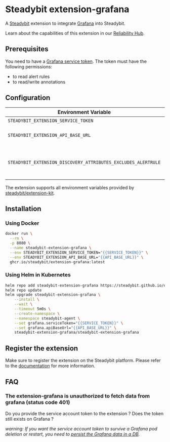 # Steadybit extension-grafana

A [Steadybit](https://www.steadybit.com/) extension to integrate [Grafana](https://grafana.com/) into Steadybit.

Learn about the capabilities of this extension in our [Reliability Hub](https://hub.steadybit.com/extension/com.steadybit.extension_grafana).

## Prerequisites

You need to have a [Grafana service token](https://grafana.com/docs/grafana/latest/administration/service-accounts/#add-a-token-to-a-service-account-in-grafana). The token must have the following permissions:
- to read alert rules
- to read/write annotations

## Configuration

| Environment Variable                                          | Helm value                                | Meaning                                                                                                                    | Required | Default |
|---------------------------------------------------------------|-------------------------------------------|----------------------------------------------------------------------------------------------------------------------------|----------|---------|
| `STEADYBIT_EXTENSION_SERVICE_TOKEN`                           | `grafana.serviceToken`                    | Grafana Service Token                                                                                                      | yes      |         |
| `STEADYBIT_EXTENSION_API_BASE_URL`                            | `grafana.apiBaseUrl`                      | Grafana API Base URL (example: https://yourcompany.grafana.io)                                                             | yes      |         |
| `STEADYBIT_EXTENSION_DISCOVERY_ATTRIBUTES_EXCLUDES_ALERTRULE` | `discovery.attributes.excludes.alertrule` | List of Alert Rule Attributes which will be excluded during discovery. Checked by key equality and supporting trailing "*" | no       |         |


The extension supports all environment variables provided by [steadybit/extension-kit](https://github.com/steadybit/extension-kit#environment-variables).

## Installation

### Using Docker

```sh
docker run \
  --rm \
  -p 8080 \
  --name steadybit-extension-grafana \
  --env STEADYBIT_EXTENSION_SERVICE_TOKEN="{{SERVICE_TOKEN}}" \
  --env STEADYBIT_EXTENSION_API_BASE_URL="{{API_BASE_URL}}" \
  ghcr.io/steadybit/extension-grafana:latest
```

### Using Helm in Kubernetes

```sh
helm repo add steadybit-extension-grafana https://steadybit.github.io/extension-grafana
helm repo update
helm upgrade steadybit-extension-grafana \
    --install \
    --wait \
    --timeout 5m0s \
    --create-namespace \
    --namespace steadybit-agent \
    --set grafana.serviceToken="{{SERVICE_TOKEN}}" \
    --set grafana.apiBaseUrl="{{API_BASE_URL}}" \
    steadybit-extension-grafana/steadybit-extension-grafana
```

## Register the extension

Make sure to register the extension on the Steadybit platform. Please refer to the [documentation](https://docs.steadybit.com/integrate-with-steadybit/extensions/extension-installation) for more information.

## FAQ

### The extension-grafana is unauthorized to fetch data from grafana (status code 401)

Do you provide the service account token to the extension ? Does the token still exists on Grafana ?

_warning: If you want the service account token to survive a Grafana pod deletion or restart, you need to [persist the Grafana data in a DB](https://grafana.com/docs/grafana/latest/setup-grafana/configure-grafana/#database)._
